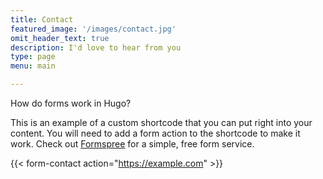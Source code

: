 ```yaml
---
title: Contact
featured_image: '/images/contact.jpg'
omit_header_text: true
description: I'd love to hear from you
type: page
menu: main

---
```


How do forms work in Hugo?

This is an example of a custom shortcode that you can put right into your content. You will need to add a form action to the shortcode to make it work. Check out [Formspree](https://formspree.io/) for a simple, free form service. 

{{< form-contact action="https://example.com"  >}}